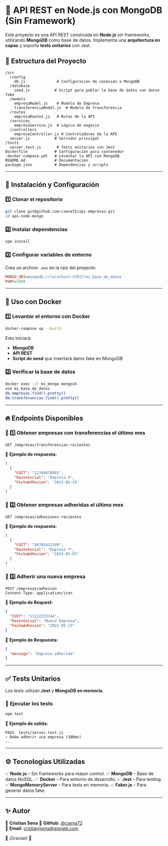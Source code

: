 # 📌 API REST en Node.js con MongoDB (Sin Framework)

Este proyecto es una API REST construida en **Node.js** sin frameworks, utilizando **MongoDB** como base de datos. Implementa una **arquitectura en capas** y soporta **tests unitarios** con Jest.

## 📁 Estructura del Proyecto

```plaintext
/src
  /config
    db.js              # Configuración de conexión a MongoDB
  /database
    seed.js           # Script para poblar la base de datos con datos fake
  /models
    empresaModel.js    # Modelo de Empresa
    transferenciaModel.js  # Modelo de Transferencia
  /routes
    empresaRoutes.js   # Rutas de la API
  /services
    empresaService.js  # Lógica de negocio
  /controllers
    empresaController.js # Controladores de la API
  server.js           # Servidor principal
/tests
  server.test.js       # Tests unitarios con Jest
Dockerfile            # Configuración para contenedor
.docker-compose.yml   # Levantar la API con MongoDB
README.md             # Documentación
package.json          # Dependencias y scripts
```

---

## 🚀 Instalación y Configuración

### 1️⃣ **Clonar el repositorio**
```sh
git clone git@github.com:csena72/api-empresas.git
cd api-node-mongo
```

### 2️⃣ **Instalar dependencias**
```sh
npm install
```

### 3️⃣ **Configurar variables de entorno**
Crea un archivo `.env` en la raíz del proyecto:
```ini
MONGO_URI=mongodb://localhost:27017/mi_base_de_datos
PORT=3000
```

---

## 🐳 Uso con Docker

### 1️⃣ **Levantar el entorno con Docker**
```sh
docker-compose up --build
```
Esto iniciará:
- **MongoDB**
- **API REST**
- **Script de seed** que insertará datos fake en MongoDB

### 2️⃣ **Verificar la base de datos**
```sh
docker exec -it mi_mongo mongosh
use mi_base_de_datos
db.empresas.find().pretty()
db.transferencias.find().pretty()
```

---

## 🔥 Endpoints Disponibles

### 📌 1️⃣ **Obtener empresas con transferencias el último mes**
```http
GET /empresas/transferencias-recientes
```
📌 **Ejemplo de respuesta:**
```json
[
  {
    "CUIT": "12345678901",
    "RazonSocial": "Empresa X",
    "FechaAdhesion": "2023-02-15"
  }
]
```

### 📌 2️⃣ **Obtener empresas adheridas el último mes**
```http
GET /empresas/adhesiones-recientes
```
📌 **Ejemplo de respuesta:**
```json
[
  {
    "CUIT": "98765432109",
    "RazonSocial": "Empresa Y",
    "FechaAdhesion": "2024-02-01"
  }
]
```

### 📌 3️⃣ **Adherir una nueva empresa**
```http
POST /empresas/adhesion
Content-Type: application/json
```
📌 **Ejemplo de Request:**
```json
{
  "CUIT": "11122233344",
  "RazonSocial": "Nueva Empresa",
  "FechaAdhesion": "2022-05-15"
}
```
📌 **Ejemplo de Respuesta:**
```json
{
  "message": "Empresa adherida"
}
```

---

## ✅ Tests Unitarios
Los tests utilizan **Jest** y **MongoDB en memoria**.

### 🔹 **Ejecutar los tests**
```sh
npm test
```

📌 **Ejemplo de salida:**
```plaintext
PASS  tests/server.test.js
✓ Debe adherir una empresa (100ms)
...
```

---

## ⚙️ Tecnologías Utilizadas
✅ **Node.js** – Sin frameworks para mayor control.
✅ **MongoDB** – Base de datos NoSQL.
✅ **Docker** – Para entorno de desarrollo.
✅ **Jest** – Para testing.
✅ **MongoMemoryServer** – Para tests en memoria.
✅ **Faker.js** – Para generar datos fake.

---

## ✨ Autor
📌 **Cristian Sena**
📌 **GitHub:** [@csena72](https://github.com/csena72)  
📌 **Email:** cristianjsena@google.com  

🚀 ¡Gracias! 🎉
